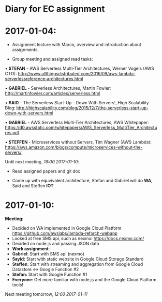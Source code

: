 # Diary for EC assignment

# 2017-01-04:

  - Assignment lecture with Marco, overview and introduction about assignments.
  
  - Group meeting and assigned read tasks:
  
  • **STEFAN** - AWS Serverless Multi-Tier Architectures, Werner Vogels (AWS CTO):
    http://www.allthingsdistributed.com/2016/06/aws-lambda-serverlessreference-architectures.html 
  
  • **GABRIEL** - Serverless Architectures, Martin Fowler:
    http://martinfowler.com/articles/serverless.html
  
  • **SAID** - The Serverless Start-Up - Down With Servers!, High Scalability Blog:
    http://highscalability.com/blog/2015/12/7/the-serverless-start-up-down-with-servers.html
  
  • **GABRIEL** - AWS Serverless Multi-Tier Architectures, AWS Whitepaper:
    https://d0.awsstatic.com/whitepapers/AWS_Serverless_MultiTier_Architectures.pdf
  
  • **STEFFEN** - Microservices without Servers, Tim Wagner (AWS Lambda): 
    https://aws.amazon.com/blogs/compute/microservices-without-the-servers/ 
    
 Until next meeting, *16:00 2017-01-10*:
 
  - Read assigned papers and git doc
  
  - Come up with equvivalent architecture, Stefan and Gabriel will do **WA**, Said and Steffen **IOT**


# 2017-01-10:
**Meeting:**
  - Decided on WA implemented in Google Cloud Platform https://github.com/awslabs/lambda-refarch-webapp 
  - Looked at free SMS api, such as nexmo: https://docs.nexmo.com/
  - Decided on node.js and passing JSON data
  - **Work assignment**:
  - **Gabriel:** Start with SMS api (nexmo)
  - **Sayid:**  Start with static website in Google Cloud Storage Standard
  - **Steffen:** Start with streaming and aggregation from Google Cloud Datastore <-> Google Function #2 
  - **Stefan:** Start with Google Function #1
  - **Everyone**: Get more familiar with node.js and the Google Cloud Platform tools!

Next meeting tomorrow, *12:00 2017-01-11*
  
